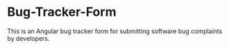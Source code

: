 # Bug-Tracker-Form
This is an Angular bug tracker form for submitting software bug complaints by developers.
